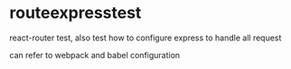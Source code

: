 # routeexpresstest

react-router test, also test how to configure express to handle all request

can refer to webpack and babel configuration
